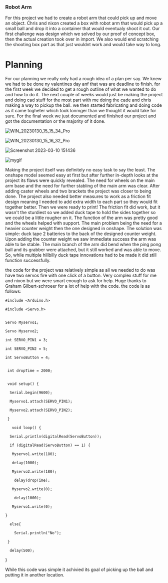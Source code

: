 ### Robot Arm


For this project we had to create a robot arm that could pick up and move an object. Chris and nixon created a box with robot arm that would pick up a small ball and drop it into a container that would eventualy shoot it out. Our first challenge was design which we solved by our proof of concept box, then the actual creation took over in import. We also would end scratching the shooting box part as that just wouldnt work and would take way to long.

# Planning
For our planning we really only had a rough idea of a plan per say. We knew we had to be done ny valentines day anf that was are deadline to finish. for the first week we decided to get a rough outline of what we wanted to do and how to do it. The next couple of weeks would just be making the project and doing cad stuff for the most part with me doing the cade and chris making a way to pickup the ball. we then started fabricating and doing code as it came togheter which took lonmger than we thought it would take for sure. For the final week we just documented and finished our project and got the documentation or the majority of it done.

![WIN_20230130_15_15_34_Pro](https://user-images.githubusercontent.com/71406784/216708005-1a48c74b-902f-4250-b6ba-4a320e8df95a.jpg)

![WIN_20230130_15_16_32_Pro](https://user-images.githubusercontent.com/71406784/216708013-ea3af834-308b-46c2-a769-1af261489e62.jpg)

![Screenshot 2023-03-10 151436](https://user-images.githubusercontent.com/71406784/224419123-5a04b894-4155-4c1d-9c21-99cb2b80ea5a.png)

![mygif](https://github.com/cprocino/armbox/blob/master/media/ezgif-2-b9d27cdedb.gif)

Making the project itself was definitely no easy task to say the least. The onshape model seemed easy at first but after further in-depth looks at the project its flaws were quickly revealed. The need for wheels on the main arm base and the need for further stabling of the main arm was clear. After adding caster wheels and two brackets the project was closer to being done. The project also needed better measures to work as a friction fit design meaning I needed to add extra width to each part so they would fit together better. Then we were ready to print! The friction fit did work, but it wasn't the sturdiest so we added duck tape to hold the sides together so we could be a little rougher on it. The function of the arm was pretty good and the wheels helped with support. The main problem being the need for a heavier counter weight then the one designed in onshape. The solution was simple: duck tape 2 batteries to the back of the designed counter weight. Upon adding the counter weight we saw immediate success the arm was able to be stable. The main branch of the arm did bend when the ping pong ball and its grabber were attached, but it still worked and was able to move. So, while multiple hillbilly duck tape innovations had to be made it did still function successfully.



the code for the project was relatively simple as all we needed to do was have two servos fire with one click of a button. Very complex stuff for me and nixon but we were smart enough to ask for help. Huge thanks to Graham Gilbert-schroeer for a lot of help with the code. the code is as follows:

    #include <Arduino.h>

    #include <Servo.h>


    Servo Myservo1;

    Servo Myservo2;

    int SERVO_PIN1 = 3;

    int SERVO_PIN2 = 5;

    int ServoButton = 4;


     int dropTime = 2000;


     void setup() {

      Serial.begin(9600);
  
      Myservo1.attach(SERVO_PIN1);
    
      Myservo2.attach(SERVO_PIN2);
  
     }

       void loop() {

      Serial.println(digitalRead(ServoButton));
  
      if (digitalRead(ServoButton) == 1) {
  
       Myservo1.write(180);
    
       delay(1000);
    
       Myservo2.write(180);
    
        delay(dropTime);
    
       Myservo2.write(0);
    
        delay(1000);
    
       Myservo1.write(0);
    
    }
  
      else{
  
        Serial.println("No");
    
     }
  
      delay(500);
  
   }
   
   
 While this code was simple it achivied its goal of picking up the ball and putting it in another location.
  
